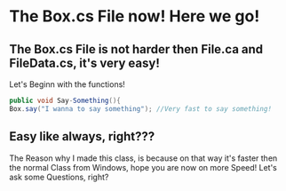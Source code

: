 # The Box.cs File now! Here we go!
## The Box.cs File is not harder then File.ca and FileData.cs, it's very easy!
Let's Beginn with the functions!
```cs
public void Say-Something(){
Box.say("I wanna to say something"); //Very fast to say something!
```
## Easy like always, right???
The Reason why I made this class, is because on that way it's faster then the normal Class from Windows, hope you are now on more Speed!
Let's ask some Questions, right?
